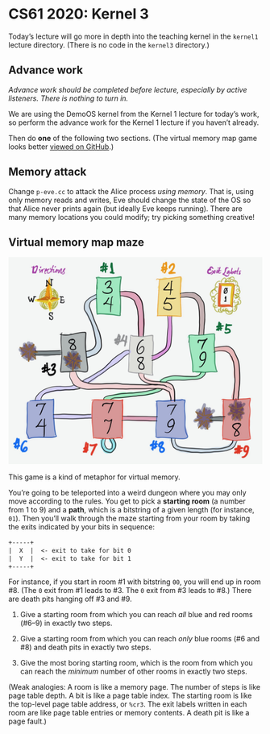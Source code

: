 CS61 2020: Kernel 3
===================

Today’s lecture will go more in depth into the teaching kernel in the
`kernel1` lecture directory. (There is no code in the `kernel3` directory.)

Advance work
------------

*Advance work should be completed before lecture, especially by active
listeners. There is nothing to turn in.*

We are using the DemoOS kernel from the Kernel 1 lecture for today’s work, so
perform the advance work for the Kernel 1 lecture if you haven’t already.

Then do **one** of the following two sections. (The virtual memory map game
looks better [viewed on GitHub](https://github.com/cs61/cs61-lectures/blob/main/kernel3/README.md).)

Memory attack
-------------

Change `p-eve.cc` to attack the Alice process *using memory*. That is, using
only memory reads and writes, Eve should change the state of the OS so that
Alice never prints again (but ideally Eve keeps running). There are many
memory locations you could modify; try picking something creative!

Virtual memory map maze
-----------------------

![Virtual memory map maze](virtualmapgame.jpg)

This game is a kind of metaphor for virtual memory.

You’re going to be teleported into a weird dungeon where you may only move
according to the rules. You get to pick a **starting room** (a number from 1
to 9) and a **path**, which is a bitstring of a given length (for instance,
`01`). Then you’ll walk through the maze starting from your room by taking the
exits indicated by your bits in sequence:

```
+-----+
|  X  |  <- exit to take for bit 0
|  Y  |  <- exit to take for bit 1
+-----+
```

For instance, if you start in room \#1 with bitstring `00`, you will end up in
room \#8. (The `0` exit from \#1 leads to \#3. The `0` exit from \#3 leads to
\#8.) There are death pits hanging off \#3 and \#9.

1. Give a starting room from which you can reach *all* blue and red rooms
   (\#6–9) in exactly two steps.

2. Give a starting room from which you can reach *only* blue rooms (\#6
   and \#8) and death pits in exactly two steps.

3. Give the most boring starting room, which is the room from which you can
   reach the *minimum* number of other rooms in exactly two steps.

(Weak analogies: A room is like a memory page. The number of steps is like
page table depth. A bit is like a page table index. The starting room is like
the top-level page table address, or `%cr3`. The exit labels written in each
room are like page table entries or memory contents. A death pit is like a
page fault.)
